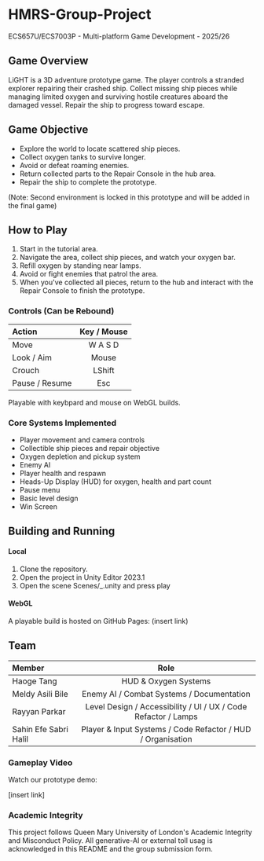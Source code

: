 # HMRS-Group-Project
ECS657U/ECS7003P - Multi-platform Game Development - 2025/26

## Game Overview
LiGHT is a 3D adventure prototype game.
The player controls a stranded explorer repairing their crashed ship. Collect missing ship pieces while managing limited oxygen and surviving hostile creatures aboard the damaged vessel. Repair the ship to progress toward escape.

## Game Objective
* Explore the world to locate scattered ship pieces.
* Collect oxygen tanks to survive longer.
* Avoid or defeat roaming enemies.
* Return collected parts to the Repair Console in the hub area.
* Repair the ship to complete the prototype.

(Note: Second environment is locked in this prototype and will be added in the final game)

## How to Play
1. Start in the tutorial area.
2. Navigate the area, collect ship pieces, and watch your oxygen bar.
3. Refill oxygen by standing near lamps.
4. Avoid or fight enemies that patrol the area.
5. When you've collected all pieces, return to the hub and interact with the Repair Console to finish the prototype.

### Controls (Can be Rebound)
| Action | Key / Mouse |
| :------- | :------: |
| Move     |  W A S D |
| Look / Aim   |  Mouse  |
| Crouch   |  LShift  |
| Pause / Resume   |  Esc  |

Playable with keybpard and mouse on WebGL builds.

### Core Systems Implemented
* Player movement and camera controls
* Collectible ship pieces and repair objective
* Oxygen depletion and pickup system
* Enemy AI
* Player health and respawn
* Heads-Up Display (HUD) for oxygen, health and part count
* Pause menu
* Basic level design
* Win Screen

## Building and Running
#### Local
1. Clone the repository.
2. Open the project in Unity Editor 2023.1
3. Open the scene Scenes/_.unity and press play

#### WebGL
A playable build is hosted on GitHub Pages:
(insert link)

## Team
| Member | Role |
| :------- | :------: |
| Haoge Tang     |  HUD & Oxygen Systems  |
| Meldy Asili Bile   |  Enemy AI / Combat Systems / Documentation  |
| Rayyan Parkar   |  Level Design / Accessibility / UI / UX / Code Refactor / Lamps  |
| Sahin Efe Sabri Halil  |  Player & Input Systems / Code Refactor / HUD / Organisation |

### Gameplay Video
Watch our prototype demo:

[insert link]

### Academic Integrity
This project follows Queen Mary University of London's Academic Integrity and Misconduct Policy.
All generative-AI or external toll usag is acknowledged in this README and the group submission form.
